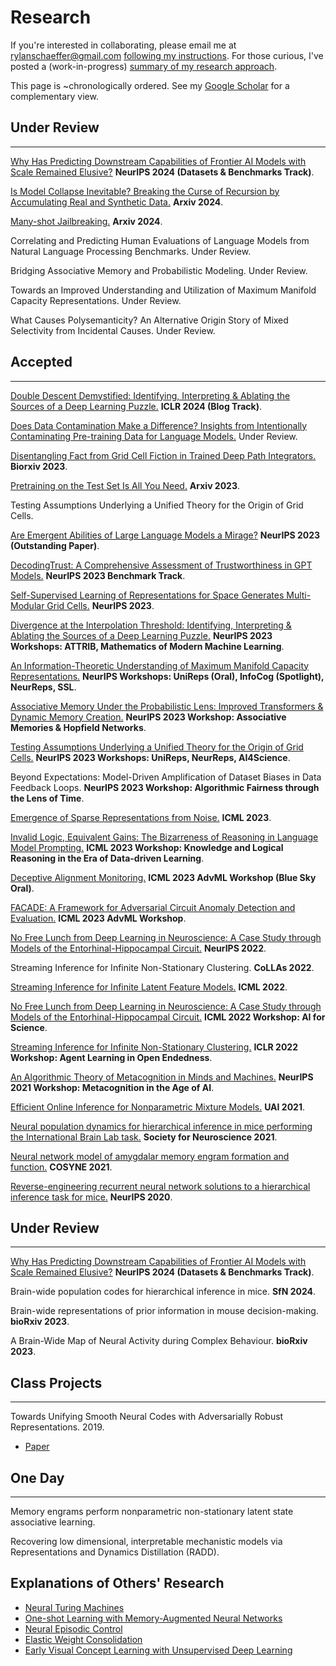 # Research

If you're interested in collaborating, please email me at rylanschaeffer@gmail.com
[following my instructions](research/collaborating_on_research.md). For those curious, I've posted a (work-in-progress)
[summary of my research approach](research/research_philosophy.md).



This page is ~chronologically ordered. See my [Google Scholar](https://scholar.google.com/citations?user=6tMEGz8AAAAJ&hl=en)
for a complementary view.

## Under Review

-----

[Why Has Predicting Downstream Capabilities of Frontier AI Models with Scale Remained Elusive?](research/2024_arxiv_downstream_predictability_elusive/main.md) __NeurIPS 2024 (Datasets & Benchmarks Track)__.

[Is Model Collapse Inevitable? Breaking the Curse of Recursion by Accumulating Real and Synthetic Data.](research/2024_arxiv_is_model_collapse_inevitable/main.md) __Arxiv 2024__.

[Many-shot Jailbreaking.](research/2024_arxiv_many_shot_jailbreaking/main.md) __Arxiv 2024__.

Correlating and Predicting Human Evaluations of Language Models from Natural Language Processing Benchmarks. Under Review.

Bridging Associative Memory and Probabilistic Modeling. Under Review.

Towards an Improved Understanding and Utilization of Maximum Manifold Capacity Representations. Under Review.

What Causes Polysemanticity? An Alternative Origin Story of Mixed Selectivity from Incidental Causes. Under Review.


## Accepted

-----


[Double Descent Demystified: Identifying, Interpreting & Ablating the Sources of a Deep Learning Puzzle.](https://iclr-blogposts.github.io/2024/blog/double-descent-demystified/#adversarial-training-data) __ICLR 2024 (Blog Track)__.



[Does Data Contamination Make a Difference? Insights from Intentionally Contaminating Pre-training Data for Language Models.](research/2024_arxiv_data_contamination_pretraining/main.md) Under Review.


[Disentangling Fact from Grid Cell Fiction in Trained Deep Path Integrators.](research/2023_biorxiv_disentangling_fact_from_grid_cell_fiction/main.md) __Biorxiv 2023__.


[Pretraining on the Test Set Is All You Need.](research/2023_arxiv_pretraining_on_test_set/main.md) __Arxiv 2023__.


Testing Assumptions Underlying a Unified Theory for the Origin of Grid Cells.


[Are Emergent Abilities of Large Language Models a Mirage?](research/2023_neurips_llm_emergent_abilities_mirage/main.md) __NeurIPS 2023 (Outstanding Paper)__.


[DecodingTrust: A Comprehensive Assessment of Trustworthiness in GPT Models.](research/2023_neurips_decoding_trust/main.md) __NeurIPS 2023 Benchmark Track__.


[Self-Supervised Learning of Representations for Space Generates Multi-Modular Grid Cells.](research/2023_neurips_ssl_gc/main.md) __NeurIPS 2023__.


[Divergence at the Interpolation Threshold: Identifying, Interpreting & Ablating the Sources of a Deep Learning Puzzle.](research/2023_neurips_workshop_double_descent/main.md) __NeurIPS 2023 Workshops: ATTRIB, Mathematics of Modern Machine Learning__.


[An Information-Theoretic Understanding of Maximum Manifold Capacity Representations.](research/2023_neurips_workshop_mmcr_infotheory/main.md) __NeurIPS Workshops: UniReps (Oral), InfoCog (Spotlight), NeurReps, SSL__.


[Associative Memory Under the Probabilistic Lens: Improved Transformers & Dynamic Memory Creation.](research/2023_neurips_workshop_infinite_associative_memory/main.md) __NeurIPS 2023 Workshop: Associative Memories & Hopfield Networks__.


[Testing Assumptions Underlying a Unified Theory for the Origin of Grid Cells.](research/2023_neurips_workshop_unified_theory_assumptions/main.md)  __NeurIPS 2023 Workshops: UniReps, NeurReps, AI4Science__.


Beyond Expectations: Model-Driven Amplification of Dataset Biases in Data Feedback Loops. __NeurIPS 2023 Workshop: Algorithmic Fairness through the Lens of Time__.


[Emergence of Sparse Representations from Noise.](research/2023_icml_noise_sparse_coding/main.md) __ICML 2023__.


[Invalid Logic, Equivalent Gains: The Bizarreness of Reasoning in Language Model Prompting.](research/2023_icml_workshop_logically_invalid_chain_of_thought/main.md) __ICML 2023 Workshop: Knowledge and Logical Reasoning in the Era of Data-driven Learning__.


[Deceptive Alignment Monitoring.](research/2023_icml_workshop_deceptive_alignment_monitoring/main.md) __ICML 2023 AdvML Workshop (Blue Sky Oral)__.


[FACADE: A Framework for Adversarial Circuit Anomaly Detection and Evaluation.](research/2023_icml_workshop_facade/main.md) __ICML 2023 AdvML Workshop__.


[No Free Lunch from Deep Learning in Neuroscience: A Case Study through Models of the Entorhinal-Hippocampal Circuit.](research/2022_neurips_no_free_lunch/main.md) __NeurIPS 2022__.


Streaming Inference for Infinite Non-Stationary Clustering. __CoLLAs 2022__.


[Streaming Inference for Infinite Latent Feature Models.](research/2022_icml_streaming_ibp/main.md) __ICML 2022__.


[No Free Lunch from Deep Learning in Neuroscience: A Case Study through Models of the Entorhinal-Hippocampal Circuit.](research/2022_icml_workshop_no_free_lunch/main.md) __ICML 2022 Workshop: AI for Science__.


[Streaming Inference for Infinite Non-Stationary Clustering.](research/2022_iclr_workshop_aloe/main.md) __ICLR 2022 Workshop: Agent Learning in Open Endedness__.


[An Algorithmic Theory of Metacognition in Minds and Machines.](research/2021_neurips_workshop_metacognition/main.html) __NeurIPS 2021 Workshop: Metacognition in the Age of AI__.


[Efficient Online Inference for Nonparametric Mixture Models.](research/2021_uai_streaming_crp/main.md) __UAI 2021__.


[Neural population dynamics for hierarchical inference in mice performing the International Brain Lab task.](research/2021_sfn_ibl/main.md) __Society for Neuroscience 2021__.


[Neural network model of amygdalar memory engram formation and function.](research/2021_cosyne_amygdalar_engram/main.md) __COSYNE 2021__.


[Reverse-engineering recurrent neural network solutions to a hierarchical inference task for mice.](research/2020_neurips_reverse_engineering/main.md) __NeurIPS 2020__.



## Under Review

-----

[Why Has Predicting Downstream Capabilities of Frontier AI Models with Scale Remained Elusive?](research/2024_arxiv_downstream_predictability_elusive) __NeurIPS 2024 (Datasets & Benchmarks Track)__.

Brain-wide population codes for hierarchical inference in mice. __SfN 2024__.

Brain-wide representations of prior information in mouse decision-making.  __bioRxiv 2023__.

A Brain-Wide Map of Neural Activity during Complex Behaviour. __bioRxiv 2023__.



## Class Projects

-----

Towards Unifying Smooth Neural Codes with Adversarially Robust Representations. 2019.
  - [Paper](research/2019_am226_smooth_neural_codes/paper.pdf)

## One Day

-----

Memory engrams perform nonparametric non-stationary latent state associative learning.

Recovering low dimensional, interpretable mechanistic models via Representations and Dynamics Distillation (RADD).




## Explanations of Others' Research

- [Neural Turing Machines](research/neural_turing_machine/main.html)
- [One-shot Learning with Memory-Augmented Neural Networks](research/one_shot_learning_with_memory_augmented_nn/main.html)
- [Neural Episodic Control](research/neural_episodic_control/main.html)
- [Elastic Weight Consolidation](research/elastic_weight_consolidation/main.html)
- [Early Visual Concept Learning with Unsupervised Deep Learning](research/early_visual_concept_learning/main.html)
